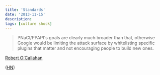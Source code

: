 ```yaml
---
title: 'Standards'
date: '2013-11-15'
description:
tags: [culture shock]
---
```


> PNaCl/PPAPI's goals are clearly much broader than that, otherwise Google would be limiting the attack surface by whitelisting specific plugins that matter and not encouraging people to build new ones.

[Robert O'Callahan](http://robert.ocallahan.org/2013/05/blink-pnacl-and-standards.html?showComment=1371078173158#c4398251343842345316)


([HN](https://news.ycombinator.com/item?id=6723827))
